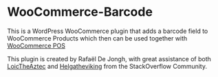 # WooCommerce-Barcode
This is a WordPress WooCommerce plugin that adds a barcode field to WooCommerce Products which then can be used together with [WooCommerce POS](http://wcpos.com/)

This plugin is created by Rafaël De Jongh, with great assistance of both [LoicTheAztec](http://stackoverflow.com/users/3730754/loictheaztec) and [Helgatheviking](http://stackoverflow.com/users/383847/helgatheviking) from the StackOverflow Community.
